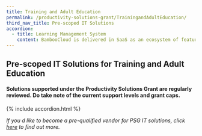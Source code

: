 ```yaml
---
title: Training and Adult Education
permalink: /productivity-solutions-grant/TrainingandAdultEducation/
third_nav_title: Pre-scoped IT Solutions
accordion:
  - title: Learning Management System
    content: BambooCloud is delivered in SaaS as an ecosystem of features and modules that can be customized per customer requirements. Its extendable and flexible with the modular design architecture. It manages, delivers and tracks Blended Learning activities, project based learning and many other user/course centric learning methods.<br/><br/><a href='/productivity-solutions-grant/detailedfiles/detailedfilesrow220' target='_blank' style='color:#037e8a'>COVID-19 Sectorial Support: BambooCloud Online Learning Platform Version 4.66 - Package (30 to 100 Users)</a><br/><a href='/productivity-solutions-grant/detailedfiles/detailedfilesrow221' target='_blank' style='color:#037e8a'>COVID-19 Sectorial Support: BambooCloud Online Learning Platform Version 4.66 - Package (101 to 300 Users)</a><br/><a href='/productivity-solutions-grant/detailedfiles/detailedfilesrow222' target='_blank' style='color:#037e8a'>COVID-19 Sectorial Support: BambooCloud Online Learning Platform Version 4.66 - Package (301 to 500 Users)</a><br/><br/><br/>A learning and collaboration platform for delivery of digital content, administering courses, discussions and assessment. It is built on a responsive front-end design framework providing an optimal viewing experience across different types of devices.<br/><br/><a href='/productivity-solutions-grant/detailedfiles/detailedfilesrow548' target='_blank' style='color:#037e8a'>COVID-19 Sectorial Support: Pencil Learning Platform Version 2.6.0 - Package (30 to 50 Users)</a><br/><a href='/productivity-solutions-grant/detailedfiles/detailedfilesrow549' target='_blank' style='color:#037e8a'>COVID-19 Sectorial Support: Pencil Learning Platform Version 2.6.0 - Package (51 to 100 Users)</a><br/><a href='/productivity-solutions-grant/detailedfiles/detailedfilesrow550' target='_blank' style='color:#037e8a'>COVID-19 Sectorial Support: Pencil Learning Platform Version 2.6.0 - Package (101 to 250 Users)</a><br/><a href='/productivity-solutions-grant/detailedfiles/detailedfilesrow551' target='_blank' style='color:#037e8a'>COVID-19 Sectorial Support: Pencil Learning Platform Version 2.6.0 - Package (251 to 350 Users)</a><br/><a href='/productivity-solutions-grant/detailedfiles/detailedfilesrow552' target='_blank' style='color:#037e8a'>COVID-19 Sectorial Support: Pencil Learning Platform Version 2.6.0 - Package (351 to 500 Users)</a><br/>
---
```


## Pre-scoped IT Solutions for Training and Adult Education

#### Solutions supported under the Productivity Solutions Grant are regularly reviewed. Do take note of the current support levels and grant caps.

{% include accordion.html %}

*If you d like to become a pre-qualified vendor for PSG IT solutions, click <a target='_blank' href='https://www.imda.gov.sg/icmvendors' >here</a> to find out more.*

